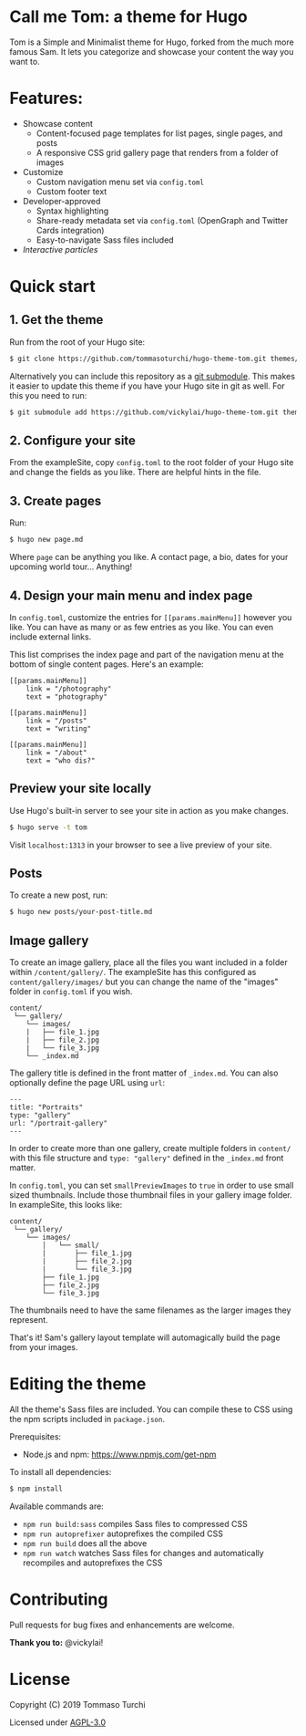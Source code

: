 <h1>Call me Tom: a theme for Hugo</h1>

Tom is a Simple and Minimalist theme for Hugo, forked from the much more famous Sam. It lets you categorize and showcase your content the way you want to.

# Features:

- Showcase content
    - Content-focused page templates for list pages, single pages, and posts
    - A responsive CSS grid gallery page that renders from a folder of images
- Customize
    - Custom navigation menu set via `config.toml`
    - Custom footer text
- Developer-approved
    - Syntax highlighting
    - Share-ready metadata set via `config.toml` (OpenGraph and Twitter Cards integration)
    - Easy-to-navigate Sass files included
- *Interactive particles*


# Quick start

## 1. Get the theme

Run from the root of your Hugo site:
```sh
$ git clone https://github.com/tommasoturchi/hugo-theme-tom.git themes/tom
```

Alternatively you can include this repository as a [git submodule](https://git-scm.com/book/de/v1/Git-Tools-Submodule). This makes it easier to update this theme if you have your Hugo site in git as well. For this you need to run:

```sh
$ git submodule add https://github.com/vickylai/hugo-theme-tom.git themes/tom
```

## 2. Configure your site

From the exampleSite, copy `config.toml` to the root folder of your Hugo site and change the fields as you like. There are helpful hints in the file.

## 3. Create pages

Run:
```sh
$ hugo new page.md
```
Where `page` can be anything you like. A contact page, a bio, dates for your upcoming world tour... Anything!

## 4. Design your main menu and index page

In `config.toml`, customize the entries for `[[params.mainMenu]]` however you like. You can have as many or as few entries as you like. You can even include external links.

This list comprises the index page and part of the navigation menu at the bottom of single content pages. Here's an example:

```
[[params.mainMenu]]
    link = "/photography"
    text = "photography"

[[params.mainMenu]]
    link = "/posts"
    text = "writing"

[[params.mainMenu]]
    link = "/about"
    text = "who dis?"
```

## Preview your site locally

Use Hugo's built-in server to see your site in action as you make changes.

```sh
$ hugo serve -t tom
```

Visit `localhost:1313` in your browser to see a live preview of your site.

## Posts

To create a new post, run:
```sh
$ hugo new posts/your-post-title.md
```

## Image gallery

To create an image gallery, place all the files you want included in a folder within `/content/gallery/`. The exampleSite has this configured as `content/gallery/images/` but you can change the name of the "images" folder in `config.toml` if you wish.

```
content/
 └── gallery/
    └── images/
    |   ├── file_1.jpg
    |   ├── file_2.jpg
    |   └── file_3.jpg
    └── _index.md
```

The gallery title is defined in the front matter of `_index.md`. You can also optionally define the page URL using `url`:

```
---
title: "Portraits"
type: "gallery"
url: "/portrait-gallery"
---
```

In order to create more than one gallery, create multiple folders in `content/` with this file structure and `type: "gallery"` defined in the `_index.md` front matter.

In `config.toml`, you can set `smallPreviewImages` to `true` in order to use small sized thumbnails. Include those thumbnail files in your gallery image folder. In exampleSite, this looks like:

```
content/
 └── gallery/
    └── images/
        │   └── small/
        |       ├── file_1.jpg
        |       ├── file_2.jpg
        |       └── file_3.jpg
        ├── file_1.jpg
        ├── file_2.jpg
        └── file_3.jpg
```

The thumbnails need to have the same filenames as the larger images they represent.

That's it! Sam's gallery layout template will automagically build the page from your images.


# Editing the theme

All the theme's Sass files are included. You can compile these to CSS using the npm scripts included in `package.json`.

Prerequisites:
* Node.js and npm: https://www.npmjs.com/get-npm

To install all dependencies:

```sh
$ npm install
```

Available commands are:

* `npm run build:sass` compiles Sass files to compressed CSS
* `npm run autoprefixer` autoprefixes the compiled CSS
* `npm run build` does all the above
* `npm run watch` watches Sass files for changes and automatically recompiles and autoprefixes the CSS

# Contributing

Pull requests for bug fixes and enhancements are welcome.

__Thank you to:__ @vickylai!

# License
Copyright (C) 2019 Tommaso Turchi

Licensed under [AGPL-3.0](https://github.com/tommasoturchi/hugo-theme-tom/blob/master/LICENSE)

